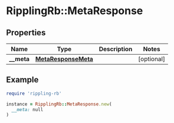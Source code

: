 # RipplingRb::MetaResponse

## Properties

| Name | Type | Description | Notes |
| ---- | ---- | ----------- | ----- |
| **__meta** | [**MetaResponseMeta**](MetaResponseMeta.md) |  | [optional] |

## Example

```ruby
require 'rippling-rb'

instance = RipplingRb::MetaResponse.new(
  __meta: null
)
```


